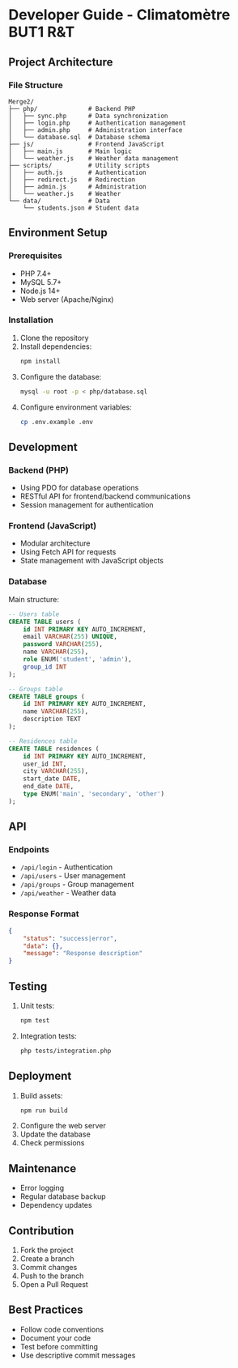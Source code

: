 # Developer Guide - Climatomètre BUT1 R&T

## Project Architecture

### File Structure
```
Merge2/
├── php/              # Backend PHP
│   ├── sync.php      # Data synchronization
│   ├── login.php     # Authentication management
│   ├── admin.php     # Administration interface
│   └── database.sql  # Database schema
├── js/               # Frontend JavaScript
│   ├── main.js       # Main logic
│   └── weather.js    # Weather data management
├── scripts/          # Utility scripts
│   ├── auth.js       # Authentication
│   ├── redirect.js   # Redirection
│   ├── admin.js      # Administration
│   └── weather.js    # Weather
└── data/             # Data
    └── students.json # Student data
```

## Environment Setup

### Prerequisites
- PHP 7.4+
- MySQL 5.7+
- Node.js 14+
- Web server (Apache/Nginx)

### Installation
1. Clone the repository
2. Install dependencies:
   ```bash
   npm install
   ```
3. Configure the database:
   ```bash
   mysql -u root -p < php/database.sql
   ```
4. Configure environment variables:
   ```bash
   cp .env.example .env
   ```

## Development

### Backend (PHP)
- Using PDO for database operations
- RESTful API for frontend/backend communications
- Session management for authentication

### Frontend (JavaScript)
- Modular architecture
- Using Fetch API for requests
- State management with JavaScript objects

### Database
Main structure:
```sql
-- Users table
CREATE TABLE users (
    id INT PRIMARY KEY AUTO_INCREMENT,
    email VARCHAR(255) UNIQUE,
    password VARCHAR(255),
    name VARCHAR(255),
    role ENUM('student', 'admin'),
    group_id INT
);

-- Groups table
CREATE TABLE groups (
    id INT PRIMARY KEY AUTO_INCREMENT,
    name VARCHAR(255),
    description TEXT
);

-- Residences table
CREATE TABLE residences (
    id INT PRIMARY KEY AUTO_INCREMENT,
    user_id INT,
    city VARCHAR(255),
    start_date DATE,
    end_date DATE,
    type ENUM('main', 'secondary', 'other')
);
```

## API

### Endpoints
- `/api/login` - Authentication
- `/api/users` - User management
- `/api/groups` - Group management
- `/api/weather` - Weather data

### Response Format
```json
{
    "status": "success|error",
    "data": {},
    "message": "Response description"
}
```

## Testing
1. Unit tests:
   ```bash
   npm test
   ```
2. Integration tests:
   ```bash
   php tests/integration.php
   ```

## Deployment
1. Build assets:
   ```bash
   npm run build
   ```
2. Configure the web server
3. Update the database
4. Check permissions

## Maintenance
- Error logging
- Regular database backup
- Dependency updates

## Contribution
1. Fork the project
2. Create a branch
3. Commit changes
4. Push to the branch
5. Open a Pull Request

## Best Practices
- Follow code conventions
- Document your code
- Test before committing
- Use descriptive commit messages
